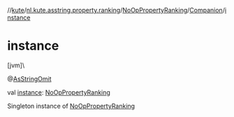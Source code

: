 //[kute](../../../../index.md)/[nl.kute.asstring.property.ranking](../../index.md)/[NoOpPropertyRanking](../index.md)/[Companion](index.md)/[instance](instance.md)

# instance

[jvm]\

@[AsStringOmit](../../../nl.kute.asstring.annotation.modify/-as-string-omit/index.md)

val [instance](instance.md): [NoOpPropertyRanking](../index.md)

Singleton instance of [NoOpPropertyRanking](../index.md)
